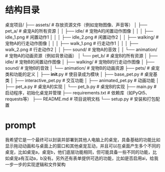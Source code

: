 # 结构目录

桌宠项目/
├── assets/                    # 存放资源文件（例如宠物图像、声音等）
│   ├── pet_a/                 # 桌宠A的所有资源
│   │   ├── idle/              # 宠物A的闲置动作图像
│   │   │   ├── idle_1.png    # 闲置动作1
│   │   │   ├── idle_2.png    # 闲置动作2
│   │   ├── walking/           # 宠物A的行走动作图像
│   │   │   ├── walk_1.png    # 行走动作1
│   │   │   ├── walk_2.png    # 行走动作2
│   │   ├── sound/             # 宠物A的音效
│   │   └── animation/         # 宠物A的动画资源（例如背景动画）
│   └── pet_b/                 # 桌宠B的所有资源
│       ├── idle/              # 宠物B的闲置动作图像
│       ├── walking/           # 宠物B的行走动作图像
│       ├── sound/             # 宠物B的音效
│       └── animation/         # 宠物B的动画资源
├── pets/                      # 桌宠类和功能的定义
│   ├── __init__.py            # 使目录成为模块
│   ├── base_pet.py            # 桌宠基类
│   ├── interactive_pet.py     # 交互功能
│   ├── animated_pet.py        # 动画功能
│   ├── pet_a.py               # 桌宠A的实现
│   └── pet_b.py               # 桌宠B的实现
├── main.py                    # 启动程序，初始化桌宠并管理
├── requirements.txt           # 依赖库（如PyQt5、requests等）
├── README.md                  # 项目说明文档
└── setup.py                   # 安装和打包配置


# prompt

我希望它是一个最终可以封装并部署到其他人电脑上的桌宠，具备基础的功能比如显示拖动动画和与桌面上的窗口和其他桌宠互动，并且可以在桌面产生多个不同的桌宠，比如桌宠a，桌宠b，他们底层功能相同，但可能具备一些不同的功能，比如桌宠a有互动a，b没有。另外还有表单提供可选的功能，比如是否启用ai，给我一步一步的实现逻辑和文件架构